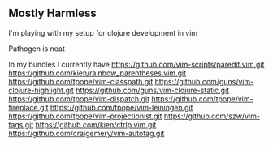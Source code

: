 Mostly Harmless
---------------
I'm playing with my setup for clojure development in vim

Pathogen is neat

In my bundles I currently have
https://github.com/vim-scripts/paredit.vim.git
https://github.com/kien/rainbow_parentheses.vim.git
https://github.com/tpope/vim-classpath.git
https://github.com/guns/vim-clojure-highlight.git
https://github.com/guns/vim-clojure-static.git
https://github.com/tpope/vim-dispatch.git
https://github.com/tpope/vim-fireplace.git
https://github.com/tpope/vim-leiningen.git
https://github.com/tpope/vim-projectionist.git
https://github.com/szw/vim-tags.git
https://github.com/kien/ctrlp.vim.git
https://github.com/craigemery/vim-autotag.git
